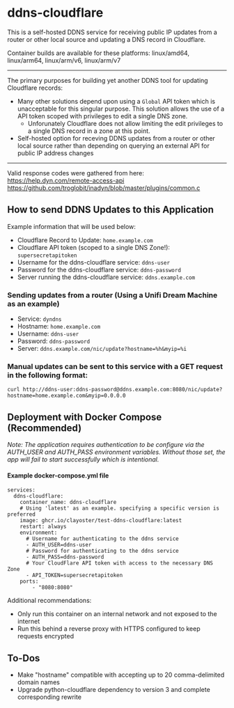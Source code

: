 # ddns-cloudflare

This is a self-hosted DDNS service for receiving public IP updates from a router or other local source and updating a DNS record in Cloudflare.

Container builds are available for these platforms: linux/amd64, linux/arm64, linux/arm/v6, linux/arm/v7

---

The primary purposes for building yet another DDNS tool for updating Cloudflare records:
- Many other solutions depend upon using a `Global` API token which is unacceptable for this singular purpose. This solution allows the use of a API token scoped with privileges to edit a single DNS zone.
  - Unforunately Cloudflare does not allow limiting the edit privileges to a single DNS record in a zone at this point.
- Self-hosted option for receving DDNS updates from a router or other local source rather than depending on querying an external API for public IP address changes

---

Valid response codes were gathered from here:\
  https://help.dyn.com/remote-access-api \
  https://github.com/troglobit/inadyn/blob/master/plugins/common.c

## How to send DDNS Updates to this Application

Example information that will be used below:
- Cloudflare Record to Update: `home.example.com`
- Cloudflare API token (scoped to a single DNS Zone!): `supersecretapitoken`
- Username for the ddns-cloudflare service: `ddns-user`
- Password for the ddns-cloudflare service: `ddns-password`
- Server running the ddns-cloudflare service: `ddns.example.com`

### Sending updates from a router (Using a Unifi Dream Machine as an example)
- Service: `dyndns`
- Hostname: `home.example.com`
- Username: `ddns-user`
- Password: `ddns-password`
- Server: `ddns.example.com/nic/update?hostname=%h&myip=%i`

### Manual updates can be sent to this service with a GET request in the following format:

```
curl http://ddns-user:ddns-password@ddns.example.com:8080/nic/update?hostname=home.example.com&myip=0.0.0.0
```

## Deployment with Docker Compose (Recommended)

*Note: The application requires authentication to be configure via the AUTH_USER and AUTH_PASS environment variables. Without those set, the app will fail to start successfully which is intentional.*

#### Example docker-compose.yml file

```
services:
  ddns-cloudflare:
    container_name: ddns-cloudflare
    # Using 'latest' as an example. specifying a specific version is preferred
    image: ghcr.io/clayoster/test-ddns-cloudflare:latest
    restart: always
    environment:
      # Username for authenticating to the ddns service
      - AUTH_USER=ddns-user
      # Password for authenticating to the ddns service
      - AUTH_PASS=ddns-password
      # Your CloudFlare API token with access to the necessary DNS Zone
      - API_TOKEN=supersecretapitoken
    ports:
        - "8080:8080"
```

Additional recommendations:
- Only run this container on an internal network and not exposed to the internet
- Run this behind a reverse proxy with HTTPS configured to keep requests encrypted

## To-Dos
- Make "hostname" compatible with accepting up to 20 comma-delimited domain names
- Upgrade python-cloudflare dependency to version 3 and complete corresponding rewrite
